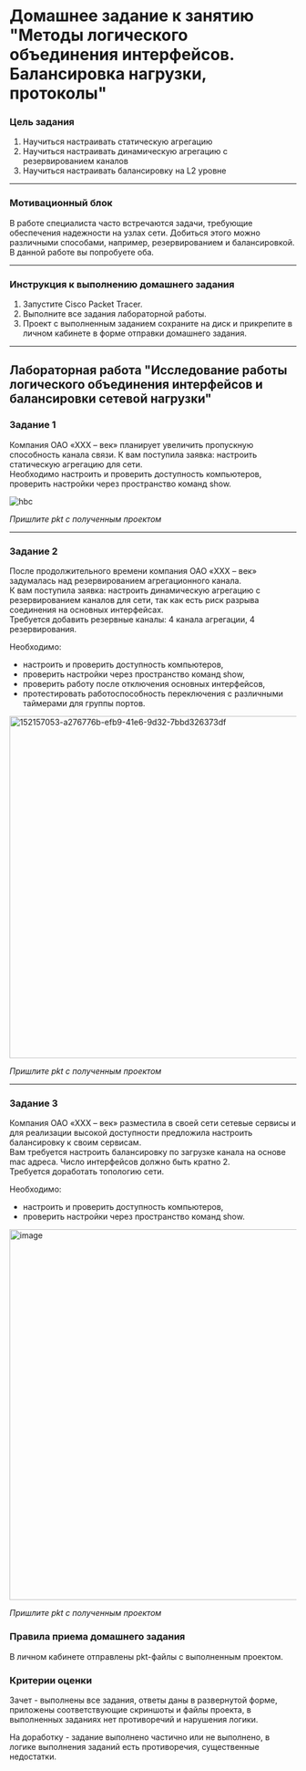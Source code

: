 # Домашнее задание к занятию "Методы логического объединения интерфейсов. Балансировка нагрузки, протоколы"

### Цель задания

1) Научиться настраивать статическую агрегацию  
2) Научиться настраивать динамическую агрегацию с резервированием каналов  
3) Научиться настраивать балансировку на L2 уровне  

------

### Мотивационный блок

В работе специалиста часто встречаются задачи, требующие обеспечения надежности на узлах сети. Добиться этого можно различными способами, например, резервированием и балансировкой. В данной работе вы попробуете оба. 

------

### Инструкция к выполнению домашнего задания

1. Запустите Cisco Packet Tracer.  
2. Выполните  все задания лабораторной работы.  
3. Проект с выполненным заданием сохраните на диск и прикрепите в личном кабинете в форме отправки домашнего задания.  

------

## Лабораторная работа "Исследование работы логического объединения интерфейсов и балансировки сетевой нагрузки"

### Задание 1

Компания ОАО «XXX – век» планирует увеличить пропускную способность канала связи. К вам поступила заявка: настроить статическую агрегацию для сети.  
Необходимо настроить и проверить доступность компьютеров, проверить настройки через пространство команд show.

![hbc](https://user-images.githubusercontent.com/73060384/150137949-45bfd56c-a35c-4042-9377-5764cb09594d.png)

*Пришлите pkt с полученным проектом*

---

### Задание 2

После продолжительного времени компания ОАО «XXX – век» задумалась над резервированием агрегационного канала.   
К вам поступила заявка: настроить динамическую агрегацию с резервированием каналов для сети, так как есть риск разрыва соединения на основных интерфейсах.   
Требуется добавить резервные каналы: 4 канала агрегации, 4 резервирования.

Необходимо: 
- настроить и проверить доступность компьютеров,
- проверить настройки через пространство команд show, 
- проверить работу после отключения основных интерфейсов, 
- протестировать работоспособность переключения с различными таймерами для группы портов.  

<img width="600" alt="152157053-a276776b-efb9-41e6-9d32-7bbd326373df" src="https://user-images.githubusercontent.com/85602495/152174571-f344c6ec-ec34-4683-8f8b-51dbe57d6b45.png">

*Пришлите pkt с полученным проектом*

---

### Задание 3

Компания ОАО «XXX – век» разместила в своей сети сетевые сервисы и для реализации высокой доступности предложила настроить балансировку к своим сервисам.  
Вам требуется настроить балансировку по загрузке канала на основе mac адреса. Число интерфейсов должно быть кратно 2.  
Требуется доработать топологию сети.

Необходимо: 
- настроить и проверить доступность компьютеров, 
- проверить настройки через пространство команд show.

<img width="650" alt="image" src="https://user-images.githubusercontent.com/73060384/152157089-dc2af0c6-1968-4a18-abfe-647488afa52b.png">

*Пришлите pkt с полученным проектом*


### Правила приема домашнего задания

В личном кабинете отправлены pkt-файлы с выполненным проектом.

### Критерии оценки

Зачет - выполнены все задания, ответы даны в развернутой форме, приложены соответствующие скриншоты и файлы проекта, в выполненных заданиях нет противоречий и нарушения логики.

На доработку - задание выполнено частично или не выполнено, в логике выполнения заданий есть противоречия, существенные недостатки.


